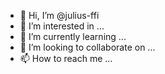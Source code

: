 - 👋 Hi, I’m @julius-ffi
- 👀 I’m interested in ...
- 🌱 I’m currently learning ...
- 💞️ I’m looking to collaborate on ...
- 📫 How to reach me ...

<!---
julius-ffi/julius-ffi is a ✨ special ✨ repository because its `README.md` (this file) appears on your GitHub profile.
You can click the Preview link to take a look at your changes.
--->
